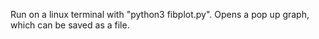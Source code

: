 Run on a linux terminal with "python3 fibplot.py". Opens a pop up graph, which can be saved as a file.
